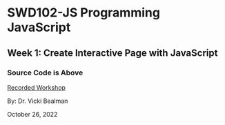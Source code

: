 # SWD102-JS Programming JavaScript

## Week 1: Create Interactive Page with JavaScript

### Source Code is Above

[Recorded Workshop](https://vimeo.com/764332867)

By: Dr. Vicki Bealman

October 26, 2022
